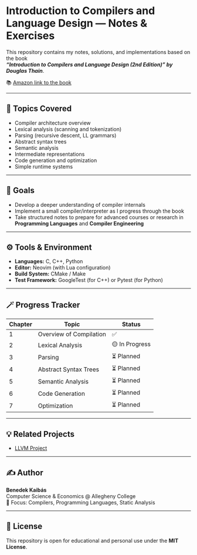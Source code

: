 # Introduction to Compilers and Language Design — Notes & Exercises

This repository contains my notes, solutions, and implementations based on the book  
**_“Introduction to Compilers and Language Design (2nd Edition)” by Douglas Thain_**.

📚 [Amazon link to the book](https://www.amazon.com/Introduction-Compilers-Language-Design-Second/dp/B08BFWKRJH)

---

## 🧩 Topics Covered

- Compiler architecture overview  
- Lexical analysis (scanning and tokenization)  
- Parsing (recursive descent, LL grammars)  
- Abstract syntax trees  
- Semantic analysis  
- Intermediate representations  
- Code generation and optimization  
- Simple runtime systems  

---

## 🧠 Goals

- Develop a deeper understanding of compiler internals  
- Implement a small compiler/interpreter as I progress through the book  
- Take structured notes to prepare for advanced courses or research in **Programming Languages** and **Compiler Engineering**

---

## ⚙️ Tools & Environment

- **Languages:** C, C++, Python  
- **Editor:** Neovim (with Lua configuration)  
- **Build System:** CMake / Make  
- **Test Framework:** GoogleTest (for C++) or Pytest (for Python)  

---

## 🪄 Progress Tracker

| Chapter | Topic | Status |
|----------|--------|---------|
| 1 | Overview of Compilation | ✅ |
| 2 | Lexical Analysis | 🟡 In Progress |
| 3 | Parsing | ⏳ Planned |
| 4 | Abstract Syntax Trees | ⏳ Planned |
| 5 | Semantic Analysis | ⏳ Planned |
| 6 | Code Generation | ⏳ Planned |
| 7 | Optimization | ⏳ Planned |

---

## 💡 Related Projects

- [LLVM Project](https://github.com/llvm/llvm-project) 

---

## ✍️ Author

**Benedek Kaibás**  
Computer Science & Economics @ Allegheny College  
📍 Focus: Compilers, Programming Languages, Static Analysis  

---

## 📜 License

This repository is open for educational and personal use under the **MIT License**.

